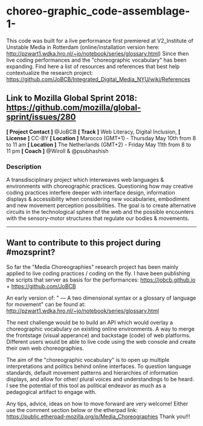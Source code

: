 # choreo-graphic_code-assemblage-1-
This code was built for a live performance first premiered at V2_Institute of Unstable Media in Rotterdam (online/installation version here: http://pzwart1.wdka.hro.nl/~jo/notebook/series/glossary.html)
Since then live coding performances and the "choreographic vocabulary" has been expanding. 
Find here a list of resources and references that best help contextualize the research project: https://github.com/JoBCB/Integrated_Digital_Media_NYU/wiki/References

## Link to Mozilla Global Sprint 2018: https://github.com/mozilla/global-sprint/issues/280

**[ Project Contact ]** @JoBCB
**[ Track ]** Web Literacy, Digital Inclusion, 
**[ License ]** CC-BY
**[ Location ]** Marocco (GMT+1)  - Thursday May 10th from 8 to 11 am
**[ Location ]** The Netherlands (GMT+2)   - Friday May 11th from 8 to 11 pm
**[ Coach ]** @Wiroll & @psubhashish 

### Description
A transdisciplinary project which interweaves web languages & environments with choreographic practices. Questioning how may creative coding practices interfere deeper with interface design, information displays & accessibility when considering new vocabularies, embodiment and new movement perception possibilities. The goal is to create alternative circuits in the technological sphere of the web and the possible encounters with the sensory-motor structures that regulate our bodies & movements. 
***

## Want to contribute to this project during #mozsprint?

So far the "Media Choreographies" research project has been mainly applied to live coding practices / coding on the fly. I have been publishing the scripts that server as basis for the performances: https://jobcb.github.io + https://github.com/JoBCB

An early version of: " — A two dimensional syntax or a glossary of language for movement" can be found at: http://pzwart1.wdka.hro.nl/~jo/notebook/series/glossary.html

The next challenge would be to build an API which would overlay a choreographic vocabulary on existing online environments. A way to merge the frontstage (visual apperance) and backstage (code) of web platforms. Different users would be able to live code using the web console and create their own web choreographies.

The aim of the "choreographic vocabulary" is to open up multiple interpretations and politics behind online interfaces. To question language standards, default movement patterns and hierarchies of information displays, and allow for other/ plural voices and understandings to be heard. I see the potential of this tool as political endeavor as much as a pedagogical artifact to engage with.

Any tips, advice, ideas on how to move forward are very welcome! Either use the comment section below or the etherpad link: https://public.etherpad-mozilla.org/p/Media_Choreographies
Thank you!!!
